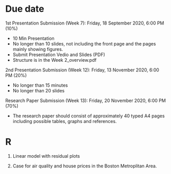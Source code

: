 # Due date

1st Presentation Submission (Week 7): Friday, 18 September 2020, 6:00 PM (10%)
+ 10 Min Presentation 
+ No longer than 10 slides, not including the front page and the pages mainly showing figures.
+ Submit Presentation Vedio and Slides (PDF)
+ Structure is in the Week 2_overview.pdf

2nd Presentation Submission (Week 12): Friday, 13 November 2020, 6:00 PM (20%)
+ No longer than 15 minutes
+ No longer than 20 slides

Research Paper Submission (Week 13): Friday, 20 November 2020, 6:00 PM (70%)
+ The research paper should consist of approximately 40 typed A4 pages including possible tables, graphs and references. 

# R
1. Linear model with residual plots

2. Case for air quality and house prices in the Boston Metroplitan Area.

